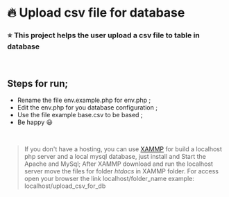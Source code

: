 # :fire: Upload csv file for database
### :star: This project helps the user upload a csv file to table in database
<br>

## Steps for run;
- Rename the file env.example.php for env.php ;
- Edit the env.php for you database configuration ;
- Use the file example base.csv to be based ;
- Be happy :smiley:

<br>

> If you don't have a hosting, you can use [XAMMP](https://www.apachefriends.org/pt_br/index.html) for build a localhost php server and a local mysql database, just install and Start the Apache and MySql;
>After XAMMP download and run the localhost server move the files for folder *htdocs* in XAMMP folder.
>For access open your browser the link localhost/folder_name example: localhost/upload_csv_for_db



